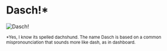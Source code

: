 # Dasch!*
![Dasch!](http://www.dogchannel.com/images/articles/breed_profile_images/dachshund-miniature.jpg "Dasch!")

<sub>*Yes, I know its spelled dachshund. The name Dasch is based on a common mispronounciation that sounds more like dash, as in dashboard.</sub>
